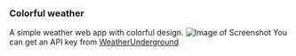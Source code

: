 ### Colorful weather
A simple weather web app with colorful design.
![Image of Screenshot](https://raw.githubusercontent.com/strivk/Front-end-playground/simple-weather/Others/simple-weather/colorful-weather.png)
You can get an API key from [WeatherUnderground](https://www.wunderground.com/weather/api/d/docs) 
